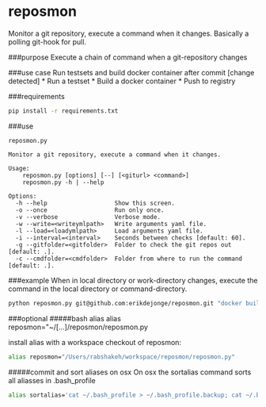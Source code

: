 
# reposmon
Monitor a git repository, execute a command when it changes. Basically a polling git-hook for pull.

###purpose
Execute a chain of command when a git-repository changes

###use case
Run testsets and build docker container after commit
[change detected]
    * Run a testset
    * Build a docker container
    * Push to registry


###requirements
```bash
pip install -r requirements.txt
```

###use
```
reposmon.py

Monitor a git repository, execute a command when it changes.

Usage:
    reposmon.py [options] [--] [<giturl> <command>]
    reposmon.py -h | --help

Options:
  -h --help                   Show this screen.
  -o --once                   Run only once.
  -v --verbose                Verbose mode.
  -w --write=<writeymlpath>   Write arguments yaml file.
  -l --load=<loadymlpath>     Load arguments yaml file.
  -i --interval=<interval>    Seconds between checks [default: 60].
  -g --gitfolder=<gitfolder>  Folder to check the git repos out [default: .].
  -c --cmdfolder=<cmdfolder>  Folder from where to run the command [default: .].
```

###example
When <giturl> in local directory or work-directory changes, execute the command in the local directory or command-directory.

```bash
python reposmon.py git@github.com:erikdejonge/reposmon.git "docker build ."
```

###optional
#####bash alias
alias reposmon="~/[...]/reposmon/reposmon.py

install alias with a workspace checkout of reposmon:

```bash
alias reposmon="/Users/rabshakeh/workspace/reposmon/reposmon.py"
```

#####commit and sort aliases on osx
On osx the sortalias command sorts all aliasses in .bash_profile

```bash
alias sortalias='cat ~/.bash_profile > ~/.bash_profile.backup; cat ~/.bash_profile | grep -v alias | grep -v '\''^$'\'' > ~/.bash_profile_without_alias; alias | grep -v '\''^$'\'' > ~/.bash_profile_only_alias; cat ~/.bash_profile_without_alias > ~/.bash_profile; echo -e '\''\n'\'' >>  ~/.bash_profile; cat ~/.bash_profile_only_alias >>  ~/.bash_profile; rm ~/.bash_profile_without_alias; rm ~/.bash_profile_only_alias'
```
